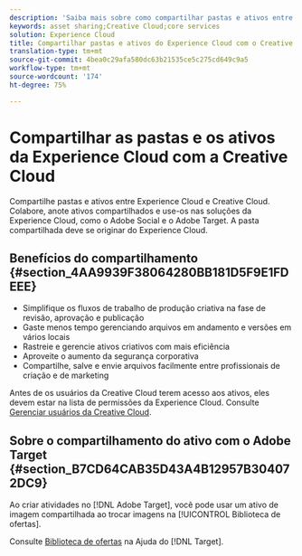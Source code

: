 ```yaml
---
description: 'Saiba mais sobre como compartilhar pastas e ativos entre Experience Cloud e Creative Cloud. '
keywords: asset sharing;Creative Cloud;core services
solution: Experience Cloud
title: Compartilhar pastas e ativos do Experience Cloud com o Creative Cloud | Adobe Experience Cloud
translation-type: tm+mt
source-git-commit: 4bea0c29afa580dc63b21535ce5c275cd649c9a5
workflow-type: tm+mt
source-wordcount: '174'
ht-degree: 75%

---
```



# Compartilhar as pastas e os ativos da Experience Cloud com a Creative Cloud

Compartilhe pastas e ativos entre Experience Cloud e Creative Cloud. Colabore, anote ativos compartilhados e use-os nas soluções da Experience Cloud, como o Adobe Social e o Adobe Target. A pasta compartilhada deve se originar do Experience Cloud.

## Benefícios do compartilhamento {#section_4AA9939F38064280BB181D5F9E1FDEEE}

* Simplifique os fluxos de trabalho de produção criativa na fase de revisão, aprovação e publicação
* Gaste menos tempo gerenciando arquivos em andamento e versões em vários locais
* Rastreie e gerencie ativos criativos com mais eficiência
* Aproveite o aumento da segurança corporativa
* Compartilhe, salve e envie arquivos facilmente entre profissionais de criação e de marketing

Antes de os usuários da Creative Cloud terem acesso aos ativos, eles devem estar na lista de permissões da Experience Cloud. Consulte [Gerenciar usuários da Creative Cloud](../experience-cloud-assets/t-admin-add-cc-user.md#task_F36D4F1D49B44F09A54F7371810D2752).

## Sobre o compartilhamento do ativo com o Adobe Target {#section_B7CD64CAB35D43A4B12957B304072DC9}

Ao criar atividades no [!DNL Adobe Target], você pode usar um ativo de imagem compartilhada ao trocar imagens na [!UICONTROL Biblioteca de ofertas].

Consulte [Biblioteca de ofertas](https://docs.adobe.com/help/pt-BR/target/using/experiences/offers/manage-content.html) na Ajuda do [!DNL Target].
